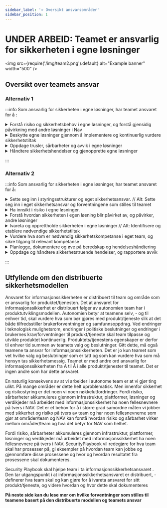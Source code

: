 ```yaml
---
sidebar_label: '⭐ Oversikt ansvarsområder'
sidebar_position: 1
---
```


# UNDER ARBEID: Teamet er ansvarlig for sikkerheten i egne løsninger

<img
  src={require('/img/team2.png').default}
  alt="Example banner"
  width="500"
/>

## Oversikt over teamets ansvar

<!--- 
:::info Som ansvarlig for sikkerheten i egne løsninger, har teamet ansvaret for å:

I Nav har teamene ansvaret for å ivareta sikkerheten i løsningene de forvalter. Dette ansvaret har de fått siden de kjenner egen løsning best, og er best skikket til å vurdere risiko og sikkerhet i egen tjeneste. Teamet har ansvar for: 

Teamet er ansvarlig for å utvikle og forvalte egne produkter og tjenester slik at NAVs overordnede mål og akseptkriterier for risiko og etterlevelse kan oppfylles. Sikkerheten i produktene er en viktig og vesentlig del av en større helhet der risikohåndtering og sikkerhetsnivå evalueres på tvers av verdikjeder og ansvarsområder


Som ansvarlig for sikkerheten i egne løsninger, har teamet ansvaret for å:

- **Sette seg inn og etterleve relevante sikkerhetsmål og eget sikkerhetsansvar**
- Ha innsikt i risiko i egne løsninger.
- Forstå hvordan sikkerheten i egne løsning blir påvirket av, og påvirker, andre team og deres løsninger 
- Identifisere og etablere nødvendige sikkerhetstiltak
- Vurdere hva som er nødvendig sikkerhetskompetanse i eget team, og sikre tilgang til relevant kompetanse.
- Oppdage og håndtere sikkerhetstruende hendelser, og rapportere avvik.
- Planlegge, dokumentere og øve på beredskap og hendelseshåndtering.

[**Trykk her**](sikkerhetsansvar/forventninger.md) for å lese hvordan disse punktene er brutt ned i _forventninger_ til teamets sikkerhetspraksis.

:::

--->

### Alternativ 1

:::info Som ansvarlig for sikkerheten i egne løsninger, har teamet ansvaret for å :

<details>
  <summary>
	Forstå risiko og sikkerhetsbehov i egne løsninger, og forstå gjensidig påvirkning med andre løsninger i Nav 
  </summary>
  <div>
	Teamet er ansvarlige for å løpende ha innsikt i risikobildet i egen løsning, og håndteringen av risiko som avdekkes. Teamet er også ansvarlig for å kartlegge hvilket sikkerhetsbehov man har i egen løsning, og hvilke tiltak som bør iverksettes. Til sist har teamet et ansvar for å forstå hvordan egne valg kan påvirke sikkerheten i andre løsninger. Teamet har også et ansvar for å forstå risiko man påtar seg ved å ta i bruk andre tjenester.
	<br></br>
	<br></br>
	- Trykk her for å se hvordan dette ansvaret er brutt ned i forventninger. 
	<br></br>
	- Trykk her for veiledning i utførelsen av risikovurderinger. 
  </div>
</details>

<details>
  <summary>
	Beskytte egne løsninger gjennom å implementere og kontinuerlig vurdere sikkerhetstiltak
  </summary>
  <div>
	Basert på kartleggingen er teamet ansvarlige for å identifisere og implementere nødvendige sikkerhetstiltak. Dette gjelder både rutiner i teamet, men også tekniske sikkerhetstiltak i løsningene.  
	<br></br>
	<br></br>
	Trykk her for å lese hvilke forventninger som stilles til teamet knyttet til å forstå risiko rundt egen løsning. 
	<br></br>
	Trykk her for å lese mer om beste praksis innen teknisk sikring av løsningene.
  </div>
</details>

<details>
  <summary>
	Oppdage trusler, sårbarheter og avvik i egne løsninger
  </summary>
  <div>
	Teamet er ansvarlig for å avdekke potensielle sårbarheter i egne løsninger. Teamer er også ansvarlig for å oppdage og håndere sikkerhetstruende hendelser og rapportere på avvik
	<br></br>
	<br></br>
	Trykk her for å lese mer om forventningene som stilles til teamet på området.
  </div>
</details>

<details>
  <summary>
	Håndtere sikkerhetshendelser og gjenopprette egne løsninger
  </summary>
  <div>
	Teamet er ansvarlig for å vurdere potensielle scenarioer og sikkerhetstruende hendelser som kan oppstå, og dokumentere hvordan disse skal håndteres gjennom beredskapsplaner. Det er også teamets ansvar å øve på beredskapsplanene.
 
	<br></br>
	<br></br>
	Trykk her for å lese mer om hvilke forventninger som stilles til teamet innen beredskap.<br></br>
	Trykk her for å lese en praktisk veiledning til beredskapsplaner
  </div>
</details>


:::


<!--<details>
:::info Som ansvarlig for sikkerheten i egne løsninger, har teamet ansvaret for å:



  <summary>
	Kartlegge risiko og sikkerhetsbehov i egne løsninger, og forstå gjensidig påvirkning med andre løsninger i Nav // <br></br>  
	<i>Alternativt:</i> Opparbeide og forvalte forståelse om egen løsning og hvordan denne påvirker, og påvirkes av, andre forhold, tjenester og leveranser
  </summary>
  <div>
	Teamet er ansvarlige for å løpende ha innsikt i risikobildet i egen løsning, og håndteringen av risiko som avdekkes. Teamet er også ansvarlig for å kartlegge hvilket sikkerhetsbehov man har i egen løsning, og hvilke tiltak som bør iverksettes. Til sist har teamet et ansvar for å forstå hvordan egne valg kan påvirke sikkerheten i andre løsninger. Teamet har også et ansvar for å forstå risiko man påtar seg ved å ta i bruk andre tjenester.
 
	<br></br>
	<br></br>
	- Trykk her for å se hvordan dette ansvaret er brutt ned i forventninger. 
	<br></br>
	- Trykk her for veiledning i utførelsen av risikovurderinger. 
  </div>
</details>

<details>
  <summary>
	Ivareta og opprettholde sikkerheten i egen løsning // <br></br> 
	<i>Alternativt:</i> Beskytte egne løsninger gjennom å implementere og kontinuerlig vurdere sikkerhetstiltak
  </summary>
  <div>
	Basert på kartleggingen er teamet ansvarlige for å identifisere og implementere nødvendige sikkerhetstiltak. Dette gjelder både rutiner i teamet, men også tekniske sikkerhetstiltak i løsningene.  
	<br></br>
	<br></br>
	Trykk her for å lese hvilke forventninger som stilles til teamet knyttet til å forstå risiko rundt egen løsning. 
	<br></br>
	Trykk her for å lese mer om beste praksis innen teknisk sikring av løsningene.
  </div>
</details>

<details>
  <summary>
	Oppdage og fjerne kjente trusler, sårbarheter og avvik // <br></br> 
	<i>Alternativt:</i> Oppdage trusler, sårbarheter og avvik i egne løsninger
  </summary>
  <div>
	Teamet er ansvarlig for å avdekke potensielle sårbarheter i egne løsninger. Teamer er også ansvarlig for å oppdage og håndere sikkerhetstruende hendelser og rapportere på avvik
	<br></br>
	<br></br>
	Trykk her for å lese mer om forventningene som stilles til teamet på området.
  </div>
</details>

<details>
  <summary>
	Øve på og håndtere sikkerhetshendelser, gjenopprette og forbedre sikkerheten // <br></br> 
	<i>Alternativt:</i> Utarbeide beredskapsplaner for å håndtere sikkerhetshendelser og gjenopprette egne løsninger
  </summary>
  <div>
	Teamet er ansvarlig for å vurdere potensielle scenarioer og sikkerhetstruende hendelser som kan oppstå, og dokumentere hvordan disse skal håndteres gjennom beredskapsplaner. Det er også teamets ansvar å øve på beredskapsplanene.
 
	<br></br>
	<br></br>
	Trykk her for å lese mer om hvilke forventninger som stilles til teamet innen beredskap.<br></br>
	Trykk her for å lese en praktisk veiledning til beredskapsplaner
  </div>
</details>


:::

--->



### Alternativ 2

:::info Som ansvarlig for sikkerheten i egne løsninger, har teamet ansvaret for å:


<details>
  <summary>
	Sette seg inn i styringsstrukturer og eget sikkerhetsansvar. // Alt: Sette seg inn i eget sikkerhetsansvar og forventningene som stilles til teamet
  </summary>
  <div>
	Teamet har et ansvar for å forstå eget sikkerhetsansvar, og gjeldende styringsstrukturer // Alt: hvilke forventninger som stilles til teamet.
	<br></br>
	<br></br>
 	- Trykk her for å lese mer om styringsstrukturene i Nav. 
	<br></br>
	- Trykk her for å lese mer om forventningene som stilles til teamet. 
  </div>
</details>


<details>
  <summary>
	Ha innsikt i risiko i egne løsninger.
  </summary>
  <div>
	Teamet skal løpende sørge for å ha innsikt i risiko i løsningene de selv forvalter. Dette innebærer å gjennomføre risikovurderinger i henhold til forventninger som stilles til teamet innen risikostyring, og minimum èn gang i tertialet. 
	<br></br>
	<br></br>
	- Trykk her for å lese mer om forventningene som stilles til teamet innen risikostyring. 
	<br></br>
	- Trykk her for veiledning i utførelsen av risikovurderinger. 
  </div>
</details>

<details>
  <summary>
	Forstå hvordan sikkerheten i egen løsning blir påvirket av, og påvirker, andre løsninger 
  </summary>
  <div>
	Teamet har et ansvar for å forstå hvordan egne valg kan påvirke sikkerheten i andre løsninger. Teamet har også et ansvar for å forstå risiko man påtar seg ved å ta i bruk andre tjenester. 
	<br></br>
	<br></br>
	Trykk her for å lese hvilke forventninger som stilles til teamet knyttet til å forstå risiko rundt egen løsning. 
  </div>
</details>

<details>
  <summary>
	Ivareta og opprettholde sikkerheten i egne løsninger // Alt: Identifisere og etablere nødvendige sikkerhetstiltak 
  </summary>
  <div>
	Basert på bl.a. risikovurderinger er teamet ansvarlige for å vurdere hvilke sikkerhetstiltak som skal implementeres. Dette gjelder både rutiner i teamet, men også tekniske sikkerhetstiltak. 
	<br></br>
	<br></br>
	Trykk her for å lese mer om forventningene som stilles til teamet på området.
	Trykk her for å lese mer om beste praksis innen teknisk sikring av løsningen. 
  </div>
</details>

<details>
  <summary>
	Vurdere hva som er nødvendig sikkerhetskompetanse i eget team, og sikre tilgang til relevant kompetanse 
  </summary>
  <div>
	Teamet er ansvarlige for å vurdere hva som trengs av sikkerhetskompetanse for en sikker forvaltning av egne løsninger. Dette kan være krevende å vite, så det er derfor viktig å involvere relevante fagmiljøer dersom man er usikker. 
	<br></br>
	<br></br>
	Trykk her for å lese mer om hvilke forventninger som stilles til teamet innen sikkerhetskompetanse. 
	Trykk her for å se en kontaktliste innen sikkerhet.
  </div>
</details>

<details>
  <summary>
	Planlegge, dokumentere og øve på beredskap og hendelseshåndtering 
  </summary>
  <div>
	Teamet er ansvarlig for å vurdere potensielle scenarioer og sikkerhetstruende hendelser som kan oppstå, og dokumentere hvordan disse skal håndteres. Det er også teamets ansvar å øve på beredskapsplaner.
	<br></br>
	<br></br>
	Trykk her for å lese mer om hvilke forventninger som stilles til teamet innen beredskap. 
	Trykk her for å lese en praktisk veiledning til beredskapsplaner.	
  </div>
</details>

<details>
  <summary>
	Oppdage og håndtere sikkerhetstruende hendelser, og rapportere avvik 
  </summary>
  <div>
	Det er teamets ansvar å oppdage avvik og sikkerhetstruende hendelser i egne løsninger. Alle avvik skal rapporteres i avvikssystemet Asys, mens pågående sikkerhetshendelser skal meldes til ISOC.
	
	Trykk her for å lese mer om forventninger til hendelseshåndtering. 
	Trykk her for å lese praktiske veiledninger til å håndtere hendelser. 
  </div>
</details>




:::






## Utfyllende om den distribuerte sikkerhetsmodellen

Ansvaret for informasjonssikkerheten er distribuert til team og område som er ansvarlig for produktet/tjenesten. Det at ansvaret for informasjonssikkerhet er distribuert følger av autonomien team har i produktutviklingsmodellen. Autonomien betyr at teamene selv, - og til enhver tid, skal vurdere hva som bør gjøres med produkt/tjeneste slik at det både tilfredsstiller brukerforventninger og samfunnsoppdrag.  Ved endringer i teknologisk mulighetsrom, endringer i politiske beslutninger og endringer i brukernes krav/forventninger til produkt/tjeneste skal team tilpasse og utvikle produktet kontinuerlig. Produktets/tjenestens egenskaper er derfor til enhver tid summen av teamets valg og beslutninger. Gitt dette, må også teamene ta ansvar for informasjonssikkerheten.  Det er jo kun teamet som vet hvilke valg og beslutninger som er tatt og som kan vurdere hva som må hensyn tas sikkerhetsmessig. Teamet er med andre ord ansvarlig for informasjonssikkerheten fra A til Å i alle produkt/tjenester til teamet. Det er ingen andre som har dette ansvaret. 

En naturlig konsekvens av at vi arbeider i autonome team er at vi gjør ting ulikt. På mange områder er dette helt uproblematisk. Men innenfor sikkerhet og risikostyring er det noen vi noen nøkkelutfordringer. Fordi risiko, sårbarheter akkumuleres gjennom infrastruktur, plattformer, løsninger og verdikjeder må arbeidet med informasjonssikkerhet ha noen fellesnevnere på tvers i NAV.  Det er et behov for å i større grad samordne måten vi jobber med sikkerhet og risiko på tvers av team og har noen fellesnevnerne som gjør at områder/team og NAV kan forstå hvordan risiko og sårbarhet virker mellom områder/team og hva det betyr for NAV som helhet.

Fordi risiko, sårbarheter akkumuleres gjennom infrastruktur, plattformer, løsninger og verdikjeder må arbeidet med informasjonssikkerhet ha noen fellesnevnere på tvers i NAV.  SecurityPlaybook vil redegjøre for hva team skal har prosesser på,  gi eksempler på hvordan team kan jobbe og gjennomføre disse prosessene og hvor og hvordan resultatet fra prosessene skal dokumenteres.

Security Playbook skal hjelpe team i ta informasjonssikkerhetsansvaret . Den tar utgangspunkt i at informasjonssikkerhetsansvaret er distribuert, - definerer hva team skal og kan gjøre for å ivareta ansvaret for sitt produkt/tjeneste, og videre hvordan og hvor dette skal dokumenteres

**På neste side kan du lese mer om hvilke forventninger som stilles til teamene basert på den distribuerte modellen og teamets ansvar**



